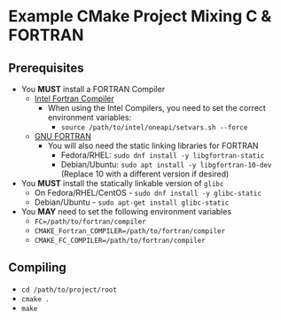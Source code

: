 # Example CMake Project Mixing C & FORTRAN

## Prerequisites

* You **MUST** install a FORTRAN Compiler
  * [Intel Fortran Compiler](https://www.intel.com/content/www/us/en/developer/tools/oneapi/fortran-compiler.html)
    * When using the Intel Compilers, you need to set the correct environment variables:
      * `source /path/to/intel/oneapi/setvars.sh --force`
  * [GNU FORTRAN](https://gcc.gnu.org/fortran/)
    * You will also need the static linking libraries for FORTRAN
      * Fedora/RHEL: `sudo dnf install -y libgfortran-static`
      * Debian/Ubuntu: `sudo apt install -y libgfortran-10-dev` (Replace 10 with a different version if desired)
* You **MUST** install the statically linkable version of `glibc`
  * On Fedora/RHEL/CentOS - `sudo dnf install -y glibc-static`
  * Debian/Ubuntu - `sudo apt-get install glibc-static`
* You **MAY** need to set the following environment variables
  * `FC=/path/to/fortran/compiler`
  * `CMAKE_Fortran_COMPILER=/path/to/fortran/compiler`
  * `CMAKE_FC_COMPILER=/path/to/fortran/compiler`

## Compiling
* `cd /path/to/project/root`
* `cmake .`
* `make`